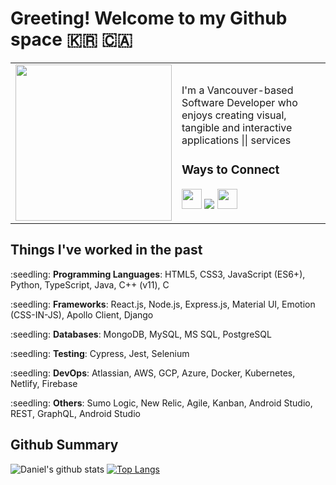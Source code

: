 # Greeting! Welcome to my Github space 🇰🇷 🇨🇦

<table style="border-collapse: collapse;">
<tr style="border: none;">
  <td style="border: none;"><img src="https://media.tenor.com/images/acc4116372dcc4b342cb1a00ae657151/tenor.gif" width= "250"/></td>
  <td style="border: none;">
      <p>I'm a Vancouver-based Software Developer who enjoys creating visual, tangible and interactive applications || services </p>
    
<h3> Ways to Connect </h3>
<a href="https://www.linkedin.com/in/dlee0528/" target="_blank"><img src="https://danlee0528.github.io/icons/linkedin.png" width="32px"></a>
<a href="https://www.youtube.com/channel/UCwqWNzINlWxwfNCPAU86_Fg?view_as=subscriber" target="_blank"><img src="https://cdn2.iconfinder.com/data/icons/social-media-2285/512/1_Youtube_colored_svg-32.png"></a>
<a href="https://dev.to/danlee0528" target="_blank"> <img src= "https://cdn3.iconfinder.com/data/icons/logos-and-brands-adobe/512/84_Dev-512.png" width = "32px"></a>

  </td>
</tr>
</table>

## Things I've worked in the past
<p>:seedling: <b>Programming Languages</b>: HTML5, CSS3, JavaScript (ES6+), Python, TypeScript, Java, C++ (v11), C </p>
<p>:seedling: <b>Frameworks</b>: React.js, Node.js, Express.js, Material UI, Emotion (CSS-IN-JS), Apollo Client, Django </p>
<p>:seedling: <b>Databases</b>: MongoDB, MySQL, MS SQL, PostgreSQL </p>
<p>:seedling: <b>Testing</b>: Cypress, Jest, Selenium </p>
<p>:seedling: <b>DevOps</b>: Atlassian, AWS, GCP, Azure, Docker, Kubernetes, Netlify, Firebase </p>
<p>:seedling: <b>Others</b>: Sumo Logic, New Relic, Agile, Kanban, Android Studio, REST, GraphQL, Android Studio </p>


## Github Summary
![Daniel's github stats](https://github-readme-stats.vercel.app/api?username=danlee0528&show_icons=true&theme=radical)
[![Top Langs](https://github-readme-stats.vercel.app/api/top-langs/?username=danlee0528&layout=compact&langs_count=8&theme=radical)](https://github.com/anuraghazra/github-readme-stats)
